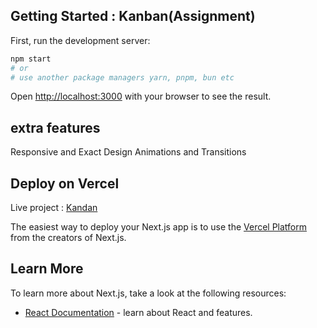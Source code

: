 
## Getting Started : Kanban(Assignment)

First, run the development server:

```bash
npm start
# or
# use another package managers yarn, pnpm, bun etc
```

Open [http://localhost:3000](http://localhost:3000) with your browser to see the result.


## extra features 
   Responsive and Exact Design
   Animations and Transitions


## Deploy on Vercel

Live project : [Kandan](https://kanban-assignment-liart.vercel.app/)

The easiest way to deploy your Next.js app is to use the [Vercel Platform](https://vercel.com/new?utm_medium=default-template&filter=next.js&utm_source=create-next-app&utm_campaign=create-next-app-readme) from the creators of Next.js.



## Learn More

To learn more about Next.js, take a look at the following resources:

- [React Documentation]((https://react.dev/)) - learn about React and features.

